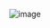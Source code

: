![image](https://github.com/ISHA-2112/ISHA-DESAI-ISS-ASSIGNMENT/assets/89999331/a2111efa-7406-4a87-9525-319b2d5eebde)

